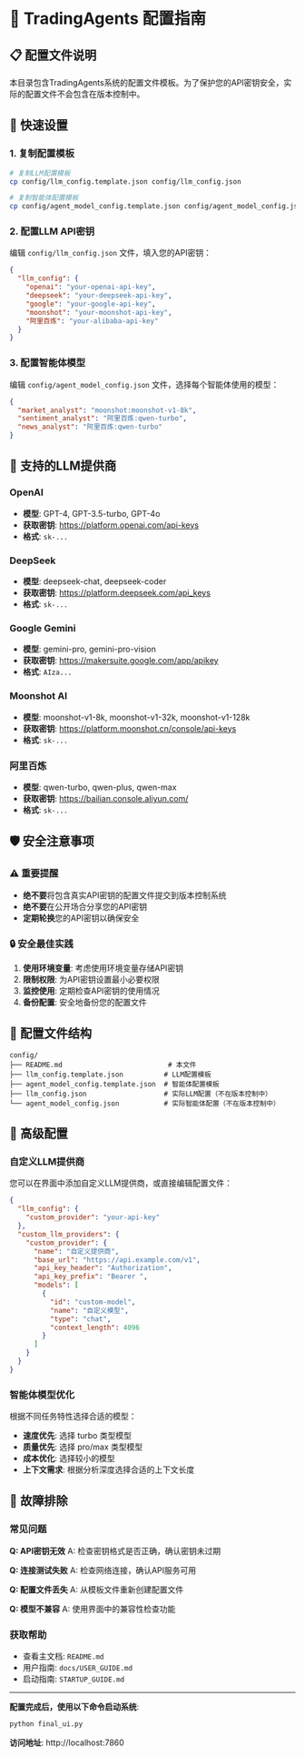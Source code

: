 # 🔧 TradingAgents 配置指南

## 📋 配置文件说明

本目录包含TradingAgents系统的配置文件模板。为了保护您的API密钥安全，实际的配置文件不会包含在版本控制中。

## 🚀 快速设置

### 1. 复制配置模板

```bash
# 复制LLM配置模板
cp config/llm_config.template.json config/llm_config.json

# 复制智能体配置模板
cp config/agent_model_config.template.json config/agent_model_config.json
```

### 2. 配置LLM API密钥

编辑 `config/llm_config.json` 文件，填入您的API密钥：

```json
{
  "llm_config": {
    "openai": "your-openai-api-key",
    "deepseek": "your-deepseek-api-key",
    "google": "your-google-api-key",
    "moonshot": "your-moonshot-api-key",
    "阿里百炼": "your-alibaba-api-key"
  }
}
```

### 3. 配置智能体模型

编辑 `config/agent_model_config.json` 文件，选择每个智能体使用的模型：

```json
{
  "market_analyst": "moonshot:moonshot-v1-8k",
  "sentiment_analyst": "阿里百炼:qwen-turbo",
  "news_analyst": "阿里百炼:qwen-turbo"
}
```

## 🔑 支持的LLM提供商

### OpenAI
- **模型**: GPT-4, GPT-3.5-turbo, GPT-4o
- **获取密钥**: https://platform.openai.com/api-keys
- **格式**: `sk-...`

### DeepSeek
- **模型**: deepseek-chat, deepseek-coder
- **获取密钥**: https://platform.deepseek.com/api_keys
- **格式**: `sk-...`

### Google Gemini
- **模型**: gemini-pro, gemini-pro-vision
- **获取密钥**: https://makersuite.google.com/app/apikey
- **格式**: `AIza...`

### Moonshot AI
- **模型**: moonshot-v1-8k, moonshot-v1-32k, moonshot-v1-128k
- **获取密钥**: https://platform.moonshot.cn/console/api-keys
- **格式**: `sk-...`

### 阿里百炼
- **模型**: qwen-turbo, qwen-plus, qwen-max
- **获取密钥**: https://bailian.console.aliyun.com/
- **格式**: `sk-...`

## 🛡️ 安全注意事项

### ⚠️ 重要提醒
- **绝不要**将包含真实API密钥的配置文件提交到版本控制系统
- **绝不要**在公开场合分享您的API密钥
- **定期轮换**您的API密钥以确保安全

### 🔒 安全最佳实践
1. **使用环境变量**: 考虑使用环境变量存储API密钥
2. **限制权限**: 为API密钥设置最小必要权限
3. **监控使用**: 定期检查API密钥的使用情况
4. **备份配置**: 安全地备份您的配置文件

## 📁 配置文件结构

```
config/
├── README.md                          # 本文件
├── llm_config.template.json          # LLM配置模板
├── agent_model_config.template.json  # 智能体配置模板
├── llm_config.json                   # 实际LLM配置（不在版本控制中）
└── agent_model_config.json           # 实际智能体配置（不在版本控制中）
```

## 🔧 高级配置

### 自定义LLM提供商

您可以在界面中添加自定义LLM提供商，或直接编辑配置文件：

```json
{
  "llm_config": {
    "custom_provider": "your-api-key"
  },
  "custom_llm_providers": {
    "custom_provider": {
      "name": "自定义提供商",
      "base_url": "https://api.example.com/v1",
      "api_key_header": "Authorization",
      "api_key_prefix": "Bearer ",
      "models": [
        {
          "id": "custom-model",
          "name": "自定义模型",
          "type": "chat",
          "context_length": 4096
        }
      ]
    }
  }
}
```

### 智能体模型优化

根据不同任务特性选择合适的模型：

- **速度优先**: 选择 turbo 类型模型
- **质量优先**: 选择 pro/max 类型模型
- **成本优化**: 选择较小的模型
- **上下文需求**: 根据分析深度选择合适的上下文长度

## 🚨 故障排除

### 常见问题

**Q: API密钥无效**
A: 检查密钥格式是否正确，确认密钥未过期

**Q: 连接测试失败**
A: 检查网络连接，确认API服务可用

**Q: 配置文件丢失**
A: 从模板文件重新创建配置文件

**Q: 模型不兼容**
A: 使用界面中的兼容性检查功能

### 获取帮助

- 查看主文档: `README.md`
- 用户指南: `docs/USER_GUIDE.md`
- 启动指南: `STARTUP_GUIDE.md`

---

**配置完成后，使用以下命令启动系统**:
```bash
python final_ui.py
```

**访问地址**: http://localhost:7860
